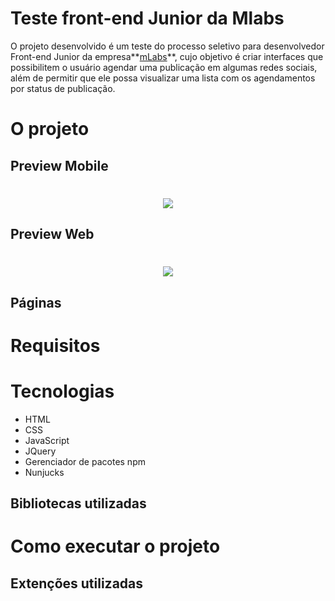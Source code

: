 # Teste front-end Junior da Mlabs

O projeto desenvolvido é um teste do processo seletivo para desenvolvedor Front-end Junior da empresa**[mLabs](https://www.mlabs.com.br//)**, cujo objetivo é criar interfaces que possibilitem o usuário agendar uma publicação em algumas redes sociais, além de permitir que ele possa visualizar uma lista com os agendamentos por status de publicação.

# O projeto

## Preview Mobile

<h1 align = center>
    <img src="/public/images/imagem.png">
</h1>

## Preview Web

<h1 align = center>
    <img src="public/images/imagem.png">
</h1>

## Páginas

# Requisitos

# Tecnologias

- HTML
- CSS
- JavaScript
- JQuery
- Gerenciador de pacotes npm
- Nunjucks

## Bibliotecas utilizadas

# Como executar o projeto

## Extenções utilizadas
